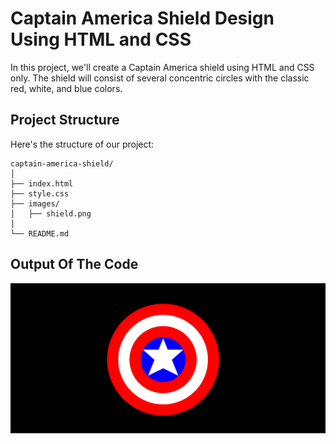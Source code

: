 # Captain America Shield Design Using HTML and CSS

In this project, we'll create a Captain America shield using HTML and CSS only. The shield will consist of several concentric circles with the classic red, white, and blue colors.

## Project Structure

Here's the structure of our project:

```plaintext
captain-america-shield/
│
├── index.html
├── style.css
├── images/
│   ├── shield.png
│
└── README.md
```

## Output Of The Code

![Captain America Shield](/Captain%20America%20Shield/images/shield.png)